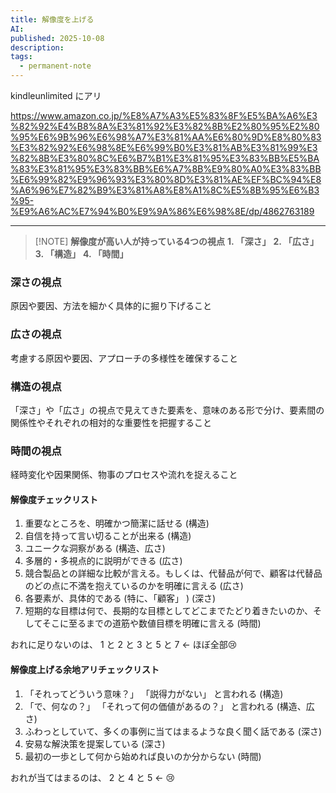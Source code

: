 ```yaml
---
title: 解像度を上げる
AI:
published: 2025-10-08
description:
tags:
  - permanent-note
---
```

kindleunlimited にアリ

https://www.amazon.co.jp/%E8%A7%A3%E5%83%8F%E5%BA%A6%E3%82%92%E4%B8%8A%E3%81%92%E3%82%8B%E2%80%95%E2%80%95%E6%9B%96%E6%98%A7%E3%81%AA%E6%80%9D%E8%80%83%E3%82%92%E6%98%8E%E6%99%B0%E3%81%AB%E3%81%99%E3%82%8B%E3%80%8C%E6%B7%B1%E3%81%95%E3%83%BB%E5%BA%83%E3%81%95%E3%83%BB%E6%A7%8B%E9%80%A0%E3%83%BB%E6%99%82%E9%96%93%E3%80%8D%E3%81%AE%EF%BC%94%E8%A6%96%E7%82%B9%E3%81%A8%E8%A1%8C%E5%8B%95%E6%B3%95-%E9%A6%AC%E7%94%B0%E9%9A%86%E6%98%8E/dp/4862763189

---

> [!NOTE] **解像度が高い人が持っている4つの視点**
> **1. 「深さ」**
> **2. 「広さ」**
> **3. 「構造」**
> **4. 「時間」**

### 深さの視点

原因や要因、方法を細かく具体的に掘り下げること

### 広さの視点

考慮する原因や要因、アプローチの多様性を確保すること

### 構造の視点

「深さ」や「広さ」の視点で見えてきた要素を、意味のある形で分け、要素間の関係性やそれぞれの相対的な重要性を把握すること

### 時間の視点

経時変化や因果関係、物事のプロセスや流れを捉えること



#### 解像度チェックリスト

1. 重要なところを、明確かつ簡潔に話せる (構造)
2. 自信を持って言い切ることが出来る (構造)
3. ユニークな洞察がある (構造、広さ)
4. 多層的・多視点的に説明ができる (広さ)
5. 競合製品との詳細な比較が言える。もしくは、代替品が何で、顧客は代替品のどの点に不満を抱えているのかを明確に言える (広さ)
6. 各要素が、具体的である (特に、「顧客」 ) (深さ)
7. 短期的な目標は何で、長期的な目標としてどこまでたどり着きたいのか、そしてそこに至るまでの道筋や数値目標を明確に言える (時間)

おれに足りないのは、 1 と 2 と 3 と 5 と 7 ← ほぼ全部😢

#### 解像度上げる余地アリチェックリスト

1. 「それってどういう意味？」 「説得力がない」 と言われる (構造)
2. 「で、何なの？」 「それって何の価値があるの？」 と言われる (構造、広さ)
3. ふわっとしていて、多くの事例に当てはまるような良く聞く話である (深さ)
4. 安易な解決策を提案している (深さ)
5. 最初の一歩として何から始めれば良いのか分からない (時間)

おれが当てはまるのは、 2 と 4 と 5 ← 😢

